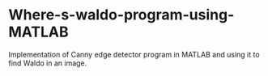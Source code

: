 # Where-s-waldo-program-using-MATLAB
Implementation of Canny edge detector program in MATLAB and using it to find Waldo in an image.

